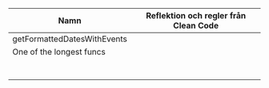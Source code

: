 | **Namn**              | **Reflektion och regler från Clean Code** |
|-----------------------|-------------------------------------------|
|getFormattedDatesWithEvents   
    One of the longest funcs                    |                                           |
|                       |                                           |
|                       |                                           |
|                       |                                           |
|                       |                                           |
|                       |                                           |
|                       |                                           |
|                       |                                           |
